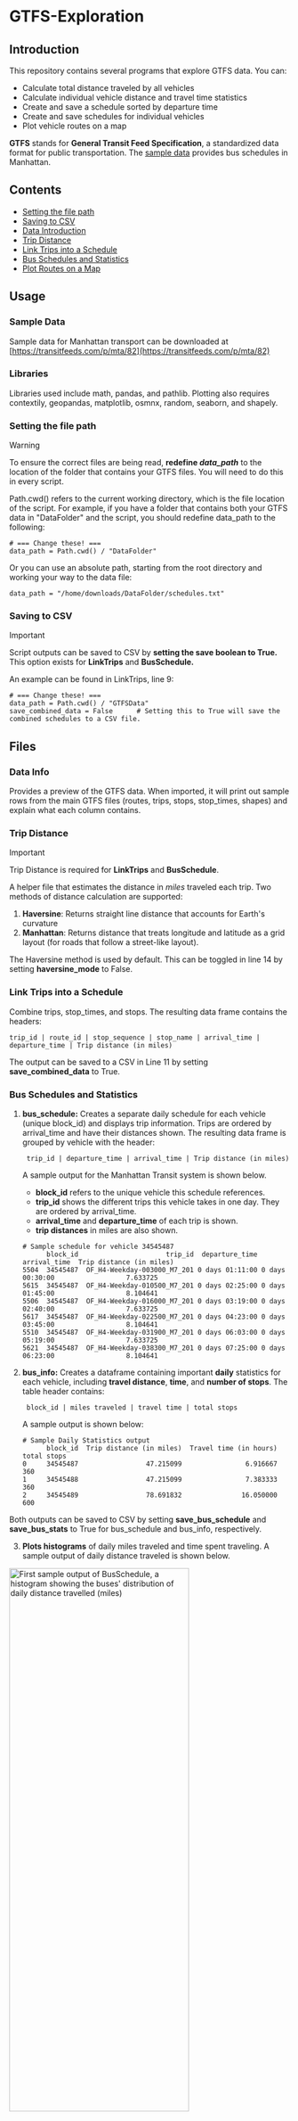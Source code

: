 # GTFS-Exploration
## Introduction
This repository contains several programs that explore GTFS data. 
You can:
- Calculate total distance traveled by all vehicles
- Calculate individual vehicle distance and travel time statistics
- Create and save a schedule sorted by departure time
- Create and save schedules for individual vehicles
- Plot vehicle routes on a map

**GTFS** stands for **General Transit Feed Specification**, a standardized data format for public transportation. The [sample data](https://transitfeeds.com/p/mta/82) provides bus schedules in Manhattan.

## Contents
- [Setting the file path](#Setting-the-file-path)
- [Saving to CSV](#Saving-to-CSV)
- [Data Introduction](#Data-Info)
- [Trip Distance](#Trip-Distance)
- [Link Trips into a Schedule](#Link-Trips-into-a-Schedule)
- [Bus Schedules and Statistics](#Bus-Schedules-and-Statistics)
- [Plot Routes on a Map](#Plot-Routes-on-a-Map)

  
## Usage
### Sample Data
Sample data for Manhattan transport can be downloaded at [https://transitfeeds.com/p/mta/82](https://transitfeeds.com/p/mta/82)

### Libraries
Libraries used include math, pandas, and pathlib. Plotting also requires contextily, geopandas, matplotlib, osmnx, random, seaborn, and shapely.

### Setting the file path
> [!WARNING]
> To ensure the correct files are being read, **redefine _data_path_** to the location of the folder that contains your GTFS files. You will need to do this in every script.

Path.cwd() refers to the current working directory, which is the file location of the script.
For example, if you have a folder that contains both your GTFS data in "DataFolder" and the script, you should redefine data_path to the following:
```
# === Change these! ===
data_path = Path.cwd() / "DataFolder"
```

Or you can use an absolute path, starting from the root directory and working your way to the data file:
```
data_path = "/home/downloads/DataFolder/schedules.txt"
```

### Saving to CSV
> [!IMPORTANT]
> Script outputs can be saved to CSV by **setting the save boolean to True.**
> This option exists for **LinkTrips** and **BusSchedule.** 

An example can be found in LinkTrips, line 9:
```
# === Change these! ===
data_path = Path.cwd() / "GTFSData"
save_combined_data = False      # Setting this to True will save the combined schedules to a CSV file.
```

## Files
### Data Info
Provides a preview of the GTFS data.
When imported, it will print out sample rows from the main GTFS files (routes, trips, stops, stop_times, shapes) and explain what each column contains.

### Trip Distance
> [!IMPORTANT]
> Trip Distance is required for **LinkTrips** and **BusSchedule**.

A helper file that estimates the distance in _miles_ traveled each trip. 
Two methods of distance calculation are supported:
1. **Haversine**: Returns straight line distance that accounts for Earth's curvature
2. **Manhattan**: Returns distance that treats longitude and latitude as a grid layout (for roads that follow a street-like layout).

The Haversine method is used by default. This can be toggled in line 14 by setting **haversine_mode** to False.

### Link Trips into a Schedule
Combine trips, stop_times, and stops. The resulting data frame contains the headers:

    trip_id | route_id | stop_sequence | stop_name | arrival_time | departure_time | Trip distance (in miles)

The output can be saved to a CSV in Line 11 by setting **save_combined_data** to True.

### Bus Schedules and Statistics
1. **bus_schedule:** Creates a separate daily schedule for each vehicle (unique block_id) and displays trip information. Trips are ordered by arrival_time and have their distances shown. The resulting data frame is grouped by vehicle with the header:

        trip_id | departure_time | arrival_time | Trip distance (in miles)

    A sample output for the Manhattan Transit system is shown below. 
    - **block_id** refers to the unique vehicle this schedule references.
    - **trip_id** shows the different trips this vehicle takes in one day. They are ordered by arrival_time.
    - **arrival_time** and **departure_time** of each trip is shown.
    - **trip distances** in miles are also shown.
      
    ```
    # Sample schedule for vehicle 34545487
          block_id                      trip_id  departure_time    arrival_time  Trip distance (in miles)
    5504  34545487  OF_H4-Weekday-003000_M7_201 0 days 01:11:00 0 days 00:30:00                  7.633725
    5615  34545487  OF_H4-Weekday-010500_M7_201 0 days 02:25:00 0 days 01:45:00                  8.104641
    5506  34545487  OF_H4-Weekday-016000_M7_201 0 days 03:19:00 0 days 02:40:00                  7.633725
    5617  34545487  OF_H4-Weekday-022500_M7_201 0 days 04:23:00 0 days 03:45:00                  8.104641
    5510  34545487  OF_H4-Weekday-031900_M7_201 0 days 06:03:00 0 days 05:19:00                  7.633725
    5621  34545487  OF_H4-Weekday-038300_M7_201 0 days 07:25:00 0 days 06:23:00                  8.104641
    ```

2. **bus_info:** Creates a dataframe containing important **daily** statistics for each vehicle, including **travel distance**, **time**, and **number of stops**. The table header contains:

        block_id | miles traveled | travel time | total stops

   A sample output is shown below:
    ```
    # Sample Daily Statistics output
          block_id  Trip distance (in miles)  Travel time (in hours)  total stops
    0     34545487                 47.215099                6.916667          360
    1     34545488                 47.215099                7.383333          360
    2     34545489                 78.691832               16.050000          600
    ```
   

Both outputs can be saved to CSV by setting **save_bus_schedule** and **save_bus_stats** to True for bus_schedule and bus_info, respectively.

3. **Plots histograms** of daily miles traveled and time spent traveling. A sample output of daily distance traveled is shown below. 
<img src="https://github.com/user-attachments/assets/494d6182-d05c-427a-a2b8-c1a78d77d9c1" alt = "First sample output of BusSchedule, a histogram showing the buses' distribution of daily distance travelled (miles)" width=80% height=50%>

### Plot Routes on a Map
Creates two plots to visualize GTFS data overlaying the geopandas map.
1. Dot plot of stops in stops.txt
2. Map containing routes plotted in random colors. You can choose to plot all routes in routes.txt or specify one route to plot.

**User options**
- Set **city** to the location of your GTFS data. This variable determines the base map of the plotted routes.
- If plotting one route only, set **one_route** to that route's name.
```
city = "Manhattan"    # Line 13
one_route = "M3"
```

#### Sample plot of Manhattan Transit System

<img src="https://github.com/user-attachments/assets/c13d672f-c4d5-456e-8959-d7a2467392ea" alt = "Sample output of RouteMap, showing a map of the city of Manhattan with randomly colored routes overlaying it." width=65% height=80%>
